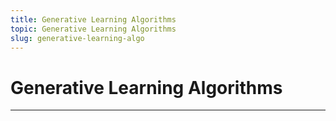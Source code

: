 ```yaml
---
title: Generative Learning Algorithms
topic: Generative Learning Algorithms
slug: generative-learning-algo
---
```


# Generative Learning Algorithms



---
